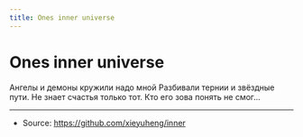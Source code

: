 ```yaml
---
title: Ones inner universe
---
```


# Ones inner universe

Ангелы и демоны кружили надо мной
Разбивали тернии и звёздные пути.
Не знает счастья только тот.
Кто его зова понять не смог...

---

- Source: https://github.com/xieyuheng/inner
